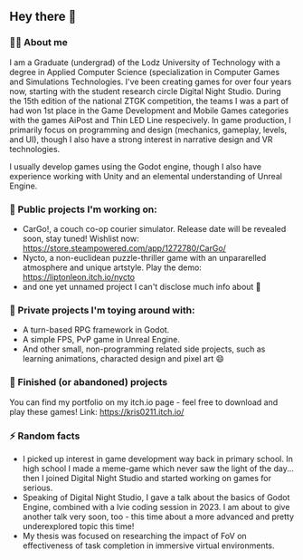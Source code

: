## Hey there 👋

### 🙋‍♂️ About me
I am a Graduate (undergrad) of the Lodz University of Technology with a degree in Applied Computer Science (specialization in Computer Games and Simulations Technologies. I've been creating games for over four years now, starting with the student research circle Digital Night Studio. During the 15th edition of the national ZTGK competition, the teams I was a part of had won 1st place in the Game Development and Mobile Games categories with the games AiPost and Thin LED Line respecively. 
In game production, I primarily focus on programming and design (mechanics, gameplay, levels, and UI), though I also have a strong interest in narrative design and VR technologies.

I usually develop games using the Godot engine, though I also have experience working with Unity and an elemental understanding of Unreal Engine.

### 🔭 Public projects I'm working on:
- CarGo!, a couch co-op courier simulator. Release date will be revealed soon, stay tuned! Wishlist now: https://store.steampowered.com/app/1272780/CarGo/
- Nycto, a non-euclidean puzzle-thriller game with an unpararelled atmosphere and unique artstyle. Play the demo: https://liptonleon.itch.io/nycto
- and one yet unnamed project I can't disclose much info about 👀

### 🌱 Private projects I'm toying around with:
- A turn-based RPG framework in Godot.
- A simple FPS, PvP game in Unreal Engine.
- And other small, non-programming related side projects, such as learning animations, characted design and pixel art 😄

### 🚢 Finished (or abandoned) projects
You can find my portfolio on my itch.io page - feel free to download and play these games!
Link: https://kris0211.itch.io/

### ⚡ Random facts
- I picked up interest in game development way back in primary school. In high school I made a meme-game which never saw the light of the day... then I joined Digital Night Studio and started working on games for serious.
- Speaking of Digital Night Studio, I gave a talk about the basics of Godot Engine, combined with a lvie coding session in 2023. I am about to give another talk very soon, too - this time about a more advanced and pretty underexplored topic this time!
- My thesis was focused on researching the impact of FoV on effectiveness of task completion in immersive virtual environments.

<!--
**Kris0211/Kris0211** is a ✨ _special_ ✨ repository because its `README.md` (this file) appears on your GitHub profile.

Here are some ideas to get you started:

- 🔭 I’m currently working on ...
- 🌱 I’m currently learning ...
- 👯 I’m looking to collaborate on ...
- 🤔 I’m looking for help with ...
- 💬 Ask me about ...
- 📫 How to reach me: ...
- 😄 Pronouns: ...
- ⚡ Fun fact: ...
-->

